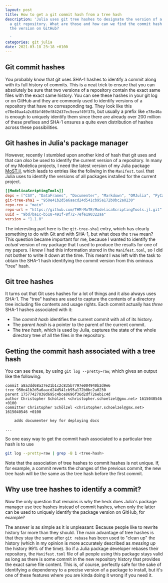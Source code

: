 ```yaml
---
layout: post
title: How to get a git commit hash from a tree hash
description: 'Julia uses git tree hashes to designate the version of a package in
  a git repository. What are those and how can we find the commit hash to identify
  the version on GitHub?

  '
categories: git julia
date: 2021-03-18 23:18 +0100
---
```

## Git commit hashes

You probably know that git uses SHA-1 hashes to identify a commit along with its full history of commits.
This is a neat trick to ensure that you can absolutely be sure that two versions of a repository contain the exact same files with the exact same history.
You can see these hashes in your git log or on GitHub and they are commonly used to identify versions of a repository that have no corresponding tag.
They look like this `e78e40aa4a2c03bf469ef842d37ec5eeaf49f37b`, but usually a prefix like `e78e40a` is enough to uniquely identify them since there are already over 200 million of these prefixes and SHA-1 ensures a quite even distribution of hashes across these possibilities.

## Git hashes in Julia's package manager

However, recently I stumbled upon another kind of hash that git uses and that can *also* be used to identify the current version of a repository.
In many of my Modelica projects, I need the latest version of my Julia package [MoST.jl](https://github.com/THM-MoTE/ModelicaScriptingTools.jl), which leads to entries like the follwing in the `Manifest.toml` that Julia uses to identify the versions of all packages installed for the current project.

```toml
[[ModelicaScriptingTools]]
deps = ["CSV", "DataFrames", "Documenter", "Markdown", "OMJulia", "PyCall", "Test", "ZMQ"]
git-tree-sha1 = "950e41b2d5a6aacd24d541cb95a172b0bc2a0230"
repo-rev = "main"
repo-url = "https://github.com/THM-MoTE/ModelicaScriptingTools.jl.git"
uuid = "9bd7ba1c-b518-491f-8f72-7efe190322aa"
version = "1.1.0"
```

The interesting part here is the `git-tree-sha1` entry, which has clearly something to do with Git and with SHA-1, but what does the `tree` mean?
This question became important for me, because I wanted to identify the *actual* version of my package that I used to produce the results for one of my papers.
I knew I had this information stored in the `Manifest.toml`, so I did not bother to write it down at the time.
This meant I was left with the task to obtain the SHA-1 hash identifying the commit version from this ominous "tree" hash.

## Git tree hashes

It turns out that Git uses hashes for a lot of things and it also always uses SHA-1.
The "tree" hashes are used to capture the contents of a directory tree including file contents and usage rights.
Each commit actually has *three* SHA-1 hashes associated with it:

* The *commit hash* identifies the current commit with all of its history.
* The *parent hash* is a pointer to the parent of the current commit.
* The *tree hash*, which is used by Julia, captures the state of the whole directory tree of all the files in the repository.

## Getting the commit hash associated with a tree hash

You can see these, by using `git log --pretty=raw`, which gives an output like the following:

```git
commit a8a3dd68a37e21b1c2c835b7797e004940b2d9e6
tree 950e41b2d5a6aacd24d541cb95a172b0bc2a0230
parent 17577427038d695c4bce8696f36d2df726eb1c4d
author Christopher Schölzel <christopher.schoelzel@gmx.net> 1615040546 +0100
committer Christopher Schölzel <christopher.schoelzel@gmx.net> 1615040546 +0100

    adds documenter key for deploying docs

...
```

So one easy way to get the commit hash associated to a particular tree hash is to use

```bash
git log --pretty=raw | grep -B 1 <tree-hash>
```

Note that the association of tree hashes to commit hashes is not unique.
If, for example, a commit reverts the changes of the previous commit, the new tree hash will be the same as the tree hash before the first commit.

## Why use tree hashes to identify a commit?

Now the only question that remains is why the heck does Julia's package manager use tree hashes instead of commit hashes, when only the latter can be used to uniquely identify the package version on GitHub, for example?

The answer is as simple as it is unpleasant: Because people like to rewrite history far more than they should.
The main advantage of tree hashes is that they stay the same after `git rebase` has been used to "clean up" the history (which in my opinion is more accurately described as *messing up* the history 99% of the time).
So if a Julia package developer rebases their repository, the `Manifest.toml` file of all people using this package stays valid as long as there is some commit in the new repository history that provides the exact same file content.
This is, of course, perfectly safe for the sake of identifying a dependency to a precise version of a package to install, but it's one of these features where you are kinda doing it wrong if you need it.